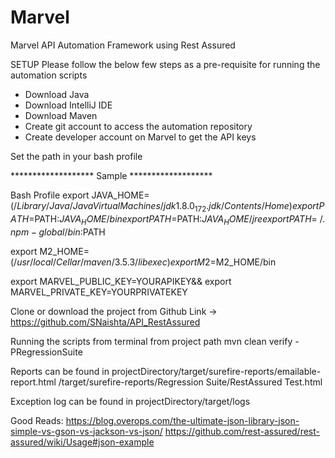 # Marvel
Marvel API Automation Framework using Rest Assured


SETUP
Please follow the below few steps as a pre-requisite for running the automation scripts 

- Download Java
- Download IntelliJ IDE
- Download Maven 
- Create git account to access the automation repository
- Create developer account on Marvel to get the API keys

Set the path in your bash profile

******************* Sample ******************* 

Bash Profile
export JAVA_HOME=$(/Library/Java/JavaVirtualMachines/jdk1.8.0_172.jdk/Contents/Home)
export PATH=$PATH:$JAVA_HOME/bin
export PATH=$PATH:$JAVA_HOME/jre
export PATH=~/.npm-global/bin:$PATH

export M2_HOME=$(/usr/local/Cellar/maven/3.5.3/libexec)
export M2=$M2_HOME/bin

export MARVEL_PUBLIC_KEY=YOURAPIKEY&&
export MARVEL_PRIVATE_KEY=YOURPRIVATEKEY

Clone or download the project from Github Link -> https://github.com/SNaishta/API_RestAssured

Running the scripts from terminal from project path 
mvn clean verify -PRegressionSuite

Reports can be found in 
projectDirectory/target/surefire-reports/emailable-report.html
/target/surefire-reports/Regression Suite/RestAssured Test.html

Exception log can be found in 
projectDirectory/target/logs


Good Reads:
https://blog.overops.com/the-ultimate-json-library-json-simple-vs-gson-vs-jackson-vs-json/
https://github.com/rest-assured/rest-assured/wiki/Usage#json-example